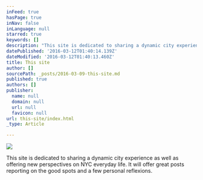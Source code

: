 ```yaml
---
inFeed: true
hasPage: true
inNav: false
inLanguage: null
starred: true
keywords: []
description: "This site is dedicated to sharing a dynamic city experience as well as offering new perspectives on NYC everyday life. It will offer great posts reporting on the good spots and a few personal reflexions.\_"
datePublished: '2016-03-12T01:40:14.139Z'
dateModified: '2016-03-12T01:40:13.460Z'
title: This site
author: []
sourcePath: _posts/2016-03-09-this-site.md
published: true
authors: []
publisher:
  name: null
  domain: null
  url: null
  favicon: null
url: this-site/index.html
_type: Article

---
```

![](https://the-grid-user-content.s3-us-west-2.amazonaws.com/0e98ab6e-3d8c-414d-951d-f330fd86d8bb.jpg)

This site is dedicated to sharing a dynamic city experience as well as offering new perspectives on NYC everyday life. It will offer great posts reporting on the good spots and a few personal reflexions.